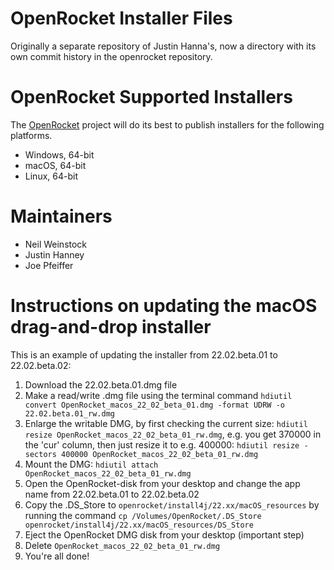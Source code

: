 # OpenRocket Installer Files
Originally a separate repository of Justin Hanna's, now a directory
with its own commit history in the openrocket repository.

# OpenRocket Supported Installers
The [OpenRocket](http://www.openrocket.info) project will do its best
to publish installers for the following platforms.

* Windows, 64-bit
* macOS, 64-bit
* Linux, 64-bit

# Maintainers
* Neil Weinstock 
* Justin Hanney
* Joe Pfeiffer

# Instructions on updating the macOS drag-and-drop installer
This is an example of updating the installer from 22.02.beta.01 to 22.02.beta.02:
1. Download the 22.02.beta.01.dmg file
2. Make a read/write .dmg file using the terminal command `hdiutil convert OpenRocket_macos_22_02_beta_01.dmg -format UDRW -o 22.02.beta.01_rw.dmg`
3. Enlarge the writable DMG, by first checking the current size: `hdiutil resize OpenRocket_macos_22_02_beta_01_rw.dmg`, e.g. you get 370000 in the 'cur' column, then just resize it to e.g. 400000: `hdiutil resize -sectors 400000 OpenRocket_macos_22_02_beta_01_rw.dmg`
4. Mount the DMG: `hdiutil attach OpenRocket_macos_22_02_beta_01_rw.dmg`
5. Open the OpenRocket-disk from your desktop and change the app name from 22.02.beta.01 to 22.02.beta.02
6. Copy the .DS_Store to `openrocket/install4j/22.xx/macOS_resources` by running the command `cp /Volumes/OpenRocket/.DS_Store openrocket/install4j/22.xx/macOS_resources/DS_Store`
7. Eject the OpenRocket DMG disk from your desktop (important step)
8. Delete `OpenRocket_macos_22_02_beta_01_rw.dmg`
9. You're all done!

